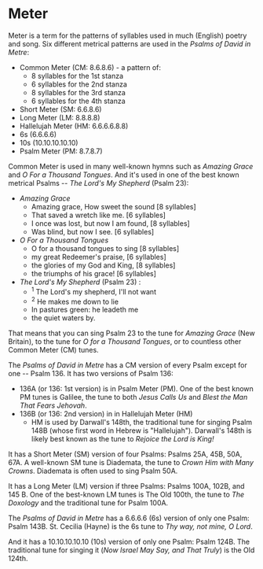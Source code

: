 # Meter

Meter is a term for the patterns of syllables used in much (English) poetry and song. Six different metrical patterns are used in the _Psalms of David in Metre_:

- Common Meter (CM: 8.6.8.6) - a pattern of:
  - 8 syllables for the 1st stanza
  - 6 syllables for the 2nd stanza
  - 8 syllables for the 3rd stanza
  - 6 syllables for the 4th stanza
- Short Meter (SM: 6.6.8.6)
- Long Meter (LM: 8.8.8.8)
- Hallelujah Meter (HM: 6.6.6.6.8.8)
- 6s (6.6.6.6)
- 10s (10.10.10.10.10)
- Psalm Meter (PM: 8.7.8.7)

Common Meter is used in many well-known hymns such as _Amazing Grace_ and _O For a Thousand Tongues_. And it's used in one of the best known metrical Psalms -- _The Lord's My Shepherd_ (Psalm 23):

- _Amazing Grace_
  - Amazing grace, How sweet the sound [8 syllables]
  - That saved a wretch like me. [6 syllables]
  - I once was lost, but now I am found, [8 syllables]
  - Was blind, but now I see. [6 syllables]
- _O For a Thousand Tongues_
  - O for a thousand tongues to sing [8 syllables]
  - my great Redeemer's praise, [6 syllables]
  - the glories of my God and King, [8 syllables]
  - the triumphs of his grace! [6 syllables]
- _The Lord's My Shepherd_ (Psalm 23) :
  - <sup>1</sup> The Lord's my shepherd, I'll not want
  - <sup>2</sup> He makes me down to lie
  - In pastures green: he leadeth me
  - the quiet waters by.

That means that you can sing Psalm 23 to the tune for _Amazing Grace_ (New Britain), to the tune for _O for a Thousand Tongues_, or to countless other Common Meter (CM) tunes.

The _Psalms of David in Metre_ has a CM version of every Psalm except for one -- Psalm 136. It has two versions of Psalm 136:

- 136A (or 136: 1st version) is in Psalm Meter (PM). One of the best known PM tunes is Galilee, the tune to both _Jesus Calls Us_ and _Blest the Man That Fears Jehovah_.
- 136B (or 136: 2nd version) in in Hallelujah Meter (HM)
  - HM is used by Darwall's 148th, the traditional tune for singing Psalm 148B (whose first word in Hebrew is "Hallelujah"). Darwall's 148th is likely best known as the tune to _Rejoice the Lord is King!_

It has a Short Meter (SM) version of four Psalms: Psalms 25A, 45B, 50A, 67A. A well-known SM tune is Diademata, the tune to _Crown Him with Many Crowns_. Diademata is often used to sing Psalm 50A.

It has a Long Meter (LM) version if three Psalms: Psalms 100A, 102B, and 145 B. One of the best-known LM tunes is The Old 100th, the tune to _The Doxology_ and the traditional tune for Psalm 100A.

The _Psalms of David in Metre_ has a 6.6.6.6 (6s) version of only one Psalm: Psalm 143B. St. Cecilia (Hayne) is the 6s tune to _Thy way, not mine, O Lord_.

And it has a 10.10.10.10.10 (10s) version of only one Psalm: Psalm 124B. The traditional tune for singing it (_Now Israel May Say, and That Truly_) is the Old 124th.
